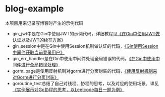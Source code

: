 # blog-example
本项目用来记录写博客时产生的示例代码
- gin_jwt中是在Gin中使用JWT的示例代码，详细教程见[《在Gin中使用JWT做认证以及JWT的续签方案》](https://juejin.cn/post/7059184806906560543)
- gin_session中是在Gin中使用Session机制做认证的代码，[《Gin使用Session中间件获取当前登录用户》](https://juejin.cn/post/7057317723109326862)
- gin_err_handler是在Gin中使用中间件处理全局错误的代码，[《在Gin中使用中间件进行全局错误处理》](https://juejin.cn/post/7064770224515448840)
- gorm_page是使用反射机制对gorm进行分页封装的代码，[《使用反射机制来对Gorm进行分页封装》](https://juejin.cn/post/7067532738940633119)
- goroutine_test总结了自己对线程、协程的思考，以及对应的使用场景，详见[《实例展示对Go协程的思考，以Leetcode每日一题为例》](https://juejin.cn/post/7068627652579426340)